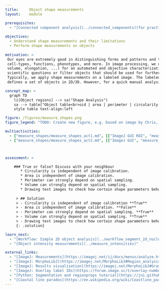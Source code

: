 ```yaml
---
title:     Object shape measurements
layout:    module

prerequisites:
  - "[Connected component analysis](../connected_components)(for practicals that use label masks)"
    
objectives:
  - Understand shape measurements and their limitations
  - Perform shape measurements on objects
  
motivation: >
 Our eyes are extremely good in distinguishing forms and patterns and this has proven to be a powerful tool for characterizing different 
 cell-types, functions, phenotypes, and more. In image processing, we use shape measurements (e.g. area, 
 volume, elongation, ...) for an automated and objective characterization of forms. Consequently, one can address
 scientific questions or filter objects that should be used for further processing. 
 Typically, we apply shape measurements on a labeled image. The labeled image, as obtained after a connected component analysis, 
 defines a set of objects in 2D/3D. However, for a quick manual analysis delineating objects by drawing so-called ROIs (regions of interest) is another possibility. 

concept_map: >
  graph TD
    li[Object regions] --> sa("Shape Analysis")
    sa --> table["Object table<br>oid | area | perimeter | circularity <br>001 | 222 | 56 | 0.9 <br> 002 | 500 | 101 | 0.2 "]
    style table text-align:left

figure: /figures/measure_shapes.png
figure_legend: "TODO: Create new figure, e.g. based on image by Chris, or using https://onlinelibrary.wiley.com/doi/full/10.1002/ece3.644" 

multiactivities:
  - ["measure_shapes/measure_shapes_act1.md", [["ImageJ GUI ROI", "measure_shapes/measure_shapes_act1_imagejgui_rois.md"],["ImageJ GUI MorphoLibJ", "measure_shapes/measure_shapes_act1_imagejgui.md", "markdown"], ["skimage napari", "measure_shapes/measure_shapes_act1_skimage_napari.py", "python"]]]
  - ["measure_shapes/measure_shapes_act2.md", [["ImageJ GUI", "measure_shapes/measure_shapes_act2_imagejgui.md", "markdown"], ["skimage napari", "measure_shapes/measure_shapes_act2_skimage_napari.py", "python"]]]



assessment: >

    ### True or false? Discuss with your neighbour      
       * Circularity is independent of image calibration.
       * Area is independent of image calibration.
       * Perimeter can strongly depend on spatial sampling.
       * Volume can strongly depend on spatial sampling.
       * Drawing test images to check how certain shape parameters behave is a good idea.
       
     > ## Solution
     > - Circularity is independent of image calibration **True**
     > - Area is independent of image calibration. **False**
     > - Perimeter can strongly depend on spatial sampling. **True**
     > - Volume can strongly depend on spatial sampling. **True**
     > - Drawing test images to check how certain shape parameters behave is a good idea. **True**
     {: .solution}

learn_next:
  - "[Workflow: Simple 2D object analysis](../workflow_segment_2d_nuclei_measure_shape)"
  - "[Object intensity measurements](../measure_intensities)"

external_links:
  - "[ImageJ: Measurements](https://imagej.net/ij/docs/menus/analyze.html#set)"
  - "[ImageJ: MorphoLibJ](https://imagej.net/MorphoLibJ#Region_analysis)"
  - "[ImageJ: Results visualisation](https://imagej.net/MorphoLibJ#Grayscale_morphological_filters). Label visualization in 3D viewer"
  - "[ImageJ: Overlay label IDs](https://forum.image.sc/t/overlay-numbers-on-image/35604/6)"
  - "[Python: Segmentation and regionprops tutorial](https://jni.github.io/i2k-skimage-napari/lectures/2_segmentation_and_regionprops.html)"
  - "[Coastal line paradox](https://en.wikipedia.org/wiki/Coastline_paradox). Effect of Sampling and resolution on the measurements"
---
```

